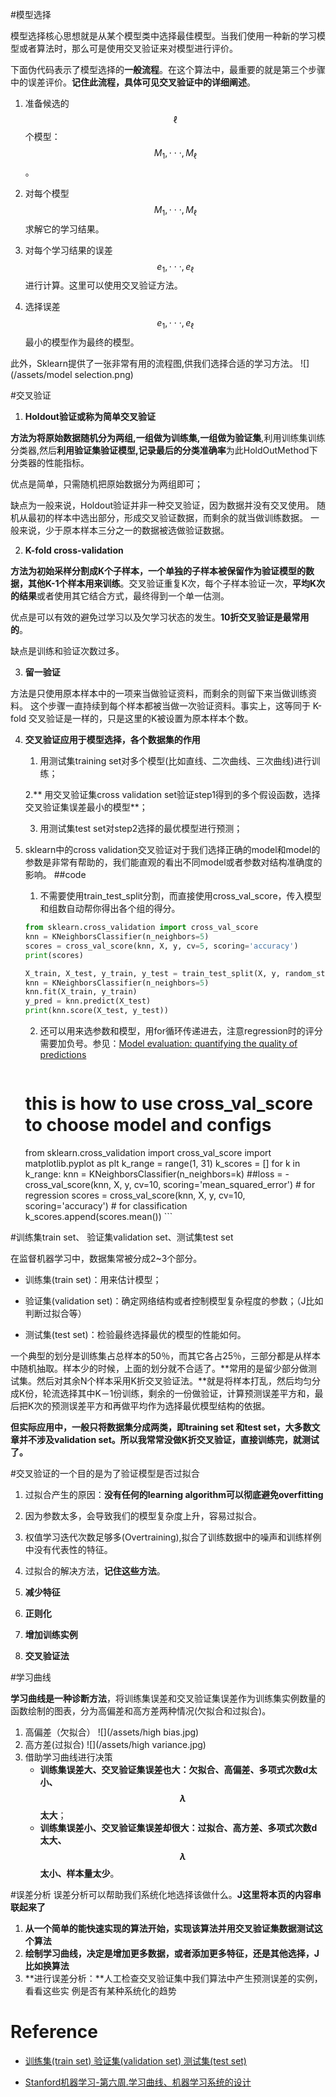 #模型选择

模型选择核心思想就是从某个模型类中选择最佳模型。当我们使用一种新的学习模型或者算法时，那么可是使用交叉验证来对模型进行评价。

下面伪代码表示了模型选择的**一般流程**。在这个算法中，最重要的就是第三个步骤中的误差评价。**记住此流程，具体可见交叉验证中的详细阐述**。

1. 准备候选的$$\ell$$个模型：$$M_{1},\cdot\cdot\cdot,M_{\ell}$$。

2. 对每个模型$$M_{1},\cdot\cdot\cdot, M_{\ell}$$求解它的学习结果。

3. 对每个学习结果的误差$$e_{1},\cdot\cdot\cdot,e_{\ell}$$进行计算。这里可以使用交叉验证方法。

4. 选择误差$$e_{1},\cdot\cdot\cdot,e_{\ell}$$最小的模型作为最终的模型。

此外，Sklearn提供了一张非常有用的流程图,供我们选择合适的学习方法。
![](/assets/model selection.png)

#交叉验证

1. **Holdout验证或称为简单交叉验证**

  **方法为将原始数据随机分为两组,一组做为训练集,一组做为验证集**,利用训练集训练分类器,然后**利用验证集验证模型,记录最后的分类准确率**为此HoldOutMethod下分类器的性能指标。

  优点是简单，只需随机把原始数据分为两组即可；

  缺点为一般来说，Holdout验证并非一种交叉验证，因为数据并没有交叉使用。 随机从最初的样本中选出部分，形成交叉验证数据，而剩余的就当做训练数据。 一般来说，少于原本样本三分之一的数据被选做验证数据。

2. **K-fold cross-validation**

  **方法为初始采样分割成K个子样本，一个单独的子样本被保留作为验证模型的数据，其他K-1个样本用来训练**。交叉验证重复K次，每个子样本验证一次，**平均K次的结果**或者使用其它结合方式，最终得到一个单一估测。

  优点是可以有效的避免过学习以及欠学习状态的发生。**10折交叉验证是最常用的**。

  缺点是训练和验证次数过多。

3. **留一验证**

  方法是只使用原本样本中的一项来当做验证资料，而剩余的则留下来当做训练资料。 这个步骤一直持续到每个样本都被当做一次验证资料。事实上，这等同于 K-fold 交叉验证是一样的，只是这里的K被设置为原本样本个数。

4. **交叉验证应用于模型选择，各个数据集的作用**

    1. 用测试集training set对多个模型(比如直线、二次曲线、三次曲线)进行训练；

    2.** 用交叉验证集cross validation set验证step1得到的多个假设函数，选择交叉验证集误差最小的模型**；

    3. 用测试集test set对step2选择的最优模型进行预测；

5. sklearn中的cross validation交叉验证对于我们选择正确的model和model的参数是非常有帮助的，我们能直观的看出不同model或者参数对结构准确度的影响。
##code
    1. 不需要使用train_test_split分割，而直接使用cross_val_score，传入模型和组数自动帮你得出各个组的得分。
    ```python
	from sklearn.cross_validation import cross_val_score 
	knn = KNeighborsClassifier(n_neighbors=5) 
	scores = cross_val_score(knn, X, y, cv=5, scoring='accuracy')
	print(scores)

	X_train, X_test, y_train, y_test = train_test_split(X, y, random_state=4) 
	knn = KNeighborsClassifier(n_neighbors=5) 
	knn.fit(X_train, y_train) 
	y_pred = knn.predict(X_test) 
	print(knn.score(X_test, y_test))
    ```
    2. 还可以用来选参数和模型，用for循环传递进去，注意regression时的评分需要加负号。参见：[Model evaluation: quantifying the quality of predictions](http://scikit-learn.org/stable/modules/model_evaluation.html#scoring-parameter)
        ```python
	# this is how to use cross_val_score to choose model and configs #
	from sklearn.cross_validation import cross_val_score
	import matplotlib.pyplot as plt
	k_range = range(1, 31)
	k_scores = []
	for k in k_range:
            knn = KNeighborsClassifier(n_neighbors=k)
            ##loss = -cross_val_score(knn, X, y, cv=10, scoring='mean_squared_error') # for regression
            scores = cross_val_score(knn, X, y, cv=10, scoring='accuracy') # for classification
            k_scores.append(scores.mean())
        ```

#训练集train set、 验证集validation set、测试集test set

在监督机器学习中，数据集常被分成2~3个部分。
- 训练集(train set)：用来估计模型；

- 验证集(validation set)：确定网络结构或者控制模型复杂程度的参数；（J比如判断过拟合等）

- 测试集(test set)：检验最终选择最优的模型的性能如何。

一个典型的划分是训练集占总样本的50％，而其它各占25％，三部分都是从样本中随机抽取。样本少的时候，上面的划分就不合适了。**常用的是留少部分做测试集。然后对其余N个样本采用K折交叉验证法。**就是将样本打乱，然后均匀分成K份，轮流选择其中K－1份训练，剩余的一份做验证，计算预测误差平方和，最后把K次的预测误差平方和再做平均作为选择最优模型结构的依据。

**但实际应用中，一般只将数据集分成两类，即training set 和test set，大多数文章并不涉及validation set。所以我常常没做K折交叉验证，直接训练完，就测试了。**

#交叉验证的一个目的是为了验证模型是否过拟合

1. 过拟合产生的原因：**没有任何的learning algorithm可以彻底避免overfitting**

  1. 因为参数太多，会导致我们的模型复杂度上升，容易过拟合。

  2. 权值学习迭代次数足够多\(Overtraining\),拟合了训练数据中的噪声和训练样例中没有代表性的特征。

2. 过拟合的解决方法，**记住这些方法**。

  1. **减少特征**

  2. **正则化**

  3. **增加训练实例**

  4. **交叉验证法**

#学习曲线

**学习曲线是一种诊断方法**，将训练集误差和交叉验证集误差作为训练集实例数量的函数绘制的图表，分为高偏差和高方差两种情况\(欠拟合和过拟合\)。

1. 高偏差（欠拟合）
![](/assets/high bias.jpg)
2. 高方差(过拟合)
![](/assets/high variance.jpg)
3. 借助学习曲线进行决策
    - **训练集误差大、交叉验证集误差也大：欠拟合、高偏差、多项式次数d太小、$$\lambda$$太大**；
    - **训练集误差小、交叉验证集误差却很大：过拟合、高方差、多项式次数d太大、$$\lambda$$太小、样本量太少**。


#误差分析
误差分析可以帮助我们系统化地选择该做什么。**J这里将本页的内容串联起来了**

1. **从一个简单的能快速实现的算法开始，实现该算法并用交叉验证集数据测试这个算法**
2. **绘制学习曲线，决定是增加更多数据，或者添加更多特征，还是其他选择，J比如换算法**
3. **进行误差分析：**人工检查交叉验证集中我们算法中产生预测误差的实例，看看这些实
例是否有某种系统化的趋势

# Reference
- [ 训练集\(train set\) 验证集\(validation set\) 测试集\(test set\)](http://www.cnblogs.com/xfzhang/archive/2013/05/24/3096412.html)

- [Stanford机器学习-第六周.学习曲线、机器学习系统的设计](http://www.myexception.cn/other/2060415.html)

